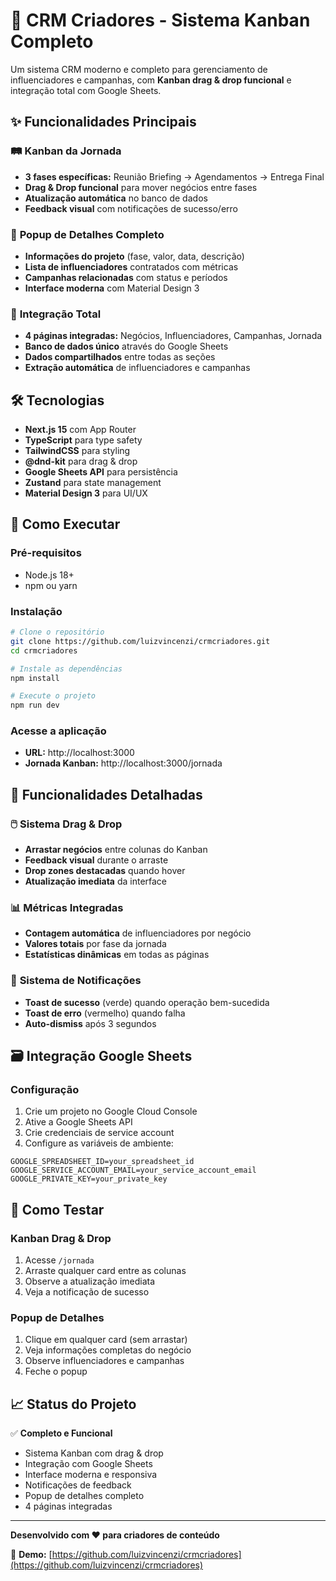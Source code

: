 # 🚀 CRM Criadores - Sistema Kanban Completo

Um sistema CRM moderno e completo para gerenciamento de influenciadores e campanhas, com **Kanban drag & drop funcional** e integração total com Google Sheets.

## ✨ Funcionalidades Principais

### 🛤️ **Kanban da Jornada**
- **3 fases específicas:** Reunião Briefing → Agendamentos → Entrega Final
- **Drag & Drop funcional** para mover negócios entre fases
- **Atualização automática** no banco de dados
- **Feedback visual** com notificações de sucesso/erro

### 💬 **Popup de Detalhes Completo**
- **Informações do projeto** (fase, valor, data, descrição)
- **Lista de influenciadores** contratados com métricas
- **Campanhas relacionadas** com status e períodos
- **Interface moderna** com Material Design 3

### 🔗 **Integração Total**
- **4 páginas integradas:** Negócios, Influenciadores, Campanhas, Jornada
- **Banco de dados único** através do Google Sheets
- **Dados compartilhados** entre todas as seções
- **Extração automática** de influenciadores e campanhas

## 🛠️ Tecnologias

- **Next.js 15** com App Router
- **TypeScript** para type safety
- **TailwindCSS** para styling
- **@dnd-kit** para drag & drop
- **Google Sheets API** para persistência
- **Zustand** para state management
- **Material Design 3** para UI/UX

## 🚀 Como Executar

### Pré-requisitos
- Node.js 18+
- npm ou yarn

### Instalação
```bash
# Clone o repositório
git clone https://github.com/luizvincenzi/crmcriadores.git
cd crmcriadores

# Instale as dependências
npm install

# Execute o projeto
npm run dev
```

### Acesse a aplicação
- **URL:** http://localhost:3000
- **Jornada Kanban:** http://localhost:3000/jornada

## 🎯 Funcionalidades Detalhadas

### 🖱️ **Sistema Drag & Drop**
- **Arrastar negócios** entre colunas do Kanban
- **Feedback visual** durante o arraste
- **Drop zones destacadas** quando hover
- **Atualização imediata** da interface

### 📊 **Métricas Integradas**
- **Contagem automática** de influenciadores por negócio
- **Valores totais** por fase da jornada
- **Estatísticas dinâmicas** em todas as páginas

### 🔔 **Sistema de Notificações**
- **Toast de sucesso** (verde) quando operação bem-sucedida
- **Toast de erro** (vermelho) quando falha
- **Auto-dismiss** após 3 segundos

## 🗃️ Integração Google Sheets

### Configuração
1. Crie um projeto no Google Cloud Console
2. Ative a Google Sheets API
3. Crie credenciais de service account
4. Configure as variáveis de ambiente:

```env
GOOGLE_SPREADSHEET_ID=your_spreadsheet_id
GOOGLE_SERVICE_ACCOUNT_EMAIL=your_service_account_email
GOOGLE_PRIVATE_KEY=your_private_key
```

## 🧪 Como Testar

### Kanban Drag & Drop
1. Acesse `/jornada`
2. Arraste qualquer card entre as colunas
3. Observe a atualização imediata
4. Veja a notificação de sucesso

### Popup de Detalhes
1. Clique em qualquer card (sem arrastar)
2. Veja informações completas do negócio
3. Observe influenciadores e campanhas
4. Feche o popup

## 📈 Status do Projeto

✅ **Completo e Funcional**
- Sistema Kanban com drag & drop
- Integração com Google Sheets
- Interface moderna e responsiva
- Notificações de feedback
- Popup de detalhes completo
- 4 páginas integradas

---

**Desenvolvido com ❤️ para criadores de conteúdo**

🔗 **Demo:** [https://github.com/luizvincenzi/crmcriadores](https://github.com/luizvincenzi/crmcriadores)
